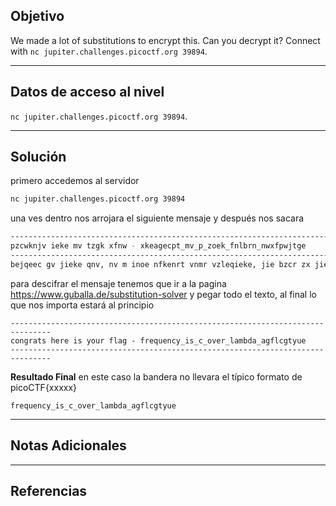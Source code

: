 ## Objetivo 

We made a lot of substitutions to encrypt this. Can you decrypt it? Connect with `nc jupiter.challenges.picoctf.org 39894`.

---
## Datos de acceso al nivel 

`nc jupiter.challenges.picoctf.org 39894`.

---
## Solución 

primero accedemos al servidor 

``` bash
nc jupiter.challenges.picoctf.org 39894
```

una ves dentro nos arrojara el siguiente mensaje y después nos sacara 

```bash
-------------------------------------------------------------------------------
pzcwknjv ieke mv tzgk xfnw - xkeagecpt_mv_p_zoek_fnlbrn_nwxfpwjtge
-------------------------------------------------------------------------------
bejqeec gv jieke qnv, nv m inoe nfkenrt vnmr vzleqieke, jie bzcr zx jie ven. bevmrev izfrmcw zgk ienkjv jzwejiek jikzgwi fzcw dekmzrv zx vednknjmzc, mj inr jie exxepj zx lnhmcw gv jzfekncj zx enpi zjiek'v tnkcvncr eoec pzcompjmzcv. jie fnqtekjie bevj zx zfr xeffzqvinr, bepngve zx imv lnct tenkv ncr lnct omkjgev, jie zcft pgvimzc zc reph, ncr qnv ftmcw zc jie zcft kgw. jie nppzgcjncj inr bkzgwij zgj nfkenrt n bzu zx rzlmczev, ncr qnv jztmcw nkpimjepjgknfft qmji jie bzcev. lnkfzq vnj pkzvv-fewwer kmwij nxj, fencmcw nwnmcvj jie lmssec-lnvj. ie inr vgchec pieehv, n teffzq pzldfeumzc, n vjknmwij bnph, nc nvpejmp nvdepj, ncr, qmji imv nklv rkzdder, jie dnflv zx incrv zgjqnkrv, kevelbfer nc mrzf. jie rmkepjzk, vnjmvxmer jie ncpizk inr wzzr izfr, lnre imv qnt nxj ncr vnj rzqc nlzcwvj gv. qe eupincwer n xeq qzkrv fnsmft. nxjekqnkrv jieke qnv vmfecpe zc bznkr jie tnpij. xzk vzle kenvzc zk zjiek qe rmr czj bewmc jinj wnle zx rzlmczev. qe xefj lermjnjmoe, ncr xmj xzk czjimcw bgj dfnpmr vjnkmcw. jie rnt qnv ecrmcw mc n vekecmjt zx vjmff ncr euagmvmje bkmffmncpe. jie qnjek vizce dnpmxmpnfft; jie vht, qmjizgj n vdeph, qnv n becmwc mllecvmjt zx gcvjnmcer fmwij; jie oekt lmvj zc jie evveu lnkvi qnv fmhe n wngst ncr knrmncj xnbkmp, igcw xkzl jie qzzrer kmvev mcfncr, ncr rkndmcw jie fzq vizkev mc rmndinczgv xzfrv. zcft jie wfzzl jz jie qevj, bkzzrmcw zoek jie gddek kenpiev, bepnle lzke vzlbke eoekt lmcgje, nv mx ncweker bt jie nddkznpi zx jie vgc.
```

para descifrar el mensaje tenemos que ir a la pagina https://www.guballa.de/substitution-solver y pegar todo el texto, al final lo que nos importa estará al principio
```
-------------------------------------------------------------------------------
congrats here is your flag - frequency_is_c_over_lambda_agflcgtyue
-------------------------------------------------------------------------------
```

**Resultado Final**
en este caso la bandera no llevara el típico formato de picoCTF{xxxxx}
```
frequency_is_c_over_lambda_agflcgtyue
```

---
## Notas Adicionales 

---
## Referencias 